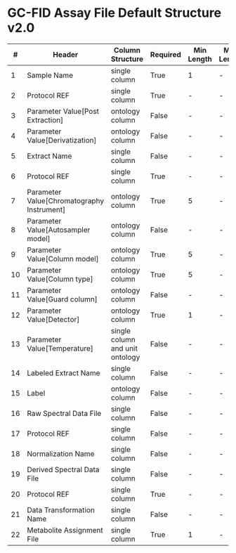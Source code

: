 # GC-FID Assay File Default Structure v2.0

| # |Header  | Column Structure  | Required | Min Length | Max Length | Description | Examples | Controlled Terms| Default Value  |
|---|--------|-------------------|----------|------------|------------|-------------|----------|-----------------|----------------|
| 1 | Sample Name | single column | True | 1 | - |  |  | [Controlled Terms](../../../docs/prioritised-control-lists/assay-control-lists/2_0/assay-file-GC-FID-2_0.md#sample-name-column) | |
| 2 | Protocol REF | single column | True | - | - |  |  | [Controlled Terms](../../../docs/prioritised-control-lists/assay-control-lists/2_0/assay-file-GC-FID-2_0.md#protocol-ref-column) | Extraction|
| 3 | Parameter Value[Post Extraction] | ontology column | False | - | - |  |  | [Controlled Terms](../../../docs/prioritised-control-lists/assay-control-lists/2_0/assay-file-GC-FID-2_0.md#parameter-valuepost-extraction-column) | |
| 4 | Parameter Value[Derivatization] | ontology column | False | - | - |  |  | [Controlled Terms](../../../docs/prioritised-control-lists/assay-control-lists/2_0/assay-file-GC-FID-2_0.md#parameter-valuederivatization-column) | |
| 5 | Extract Name | single column | False | - | - |  |  | [Controlled Terms](../../../docs/prioritised-control-lists/assay-control-lists/2_0/assay-file-GC-FID-2_0.md#extract-name-column) | |
| 6 | Protocol REF | single column | True | - | - |  |  | [Controlled Terms](../../../docs/prioritised-control-lists/assay-control-lists/2_0/assay-file-GC-FID-2_0.md#protocol-ref-column) | Chromatography|
| 7 | Parameter Value[Chromatography Instrument] | ontology column | True | 5 | - |  |  | [Controlled Terms](../../../docs/prioritised-control-lists/assay-control-lists/2_0/assay-file-GC-FID-2_0.md#parameter-valuechromatography-instrument-column) | |
| 8 | Parameter Value[Autosampler model] | ontology column | False | - | - |  |  | [Controlled Terms](../../../docs/prioritised-control-lists/assay-control-lists/2_0/assay-file-GC-FID-2_0.md#parameter-valueautosampler-model-column) | |
| 9 | Parameter Value[Column model] | ontology column | True | 5 | - |  |  | [Controlled Terms](../../../docs/prioritised-control-lists/assay-control-lists/2_0/assay-file-GC-FID-2_0.md#parameter-valuecolumn-model-column) | |
| 10 | Parameter Value[Column type] | ontology column | True | 5 | - |  |  | [Controlled Terms](../../../docs/prioritised-control-lists/assay-control-lists/2_0/assay-file-GC-FID-2_0.md#parameter-valuecolumn-type-column) | |
| 11 | Parameter Value[Guard column] | ontology column | False | - | - |  |  | [Controlled Terms](../../../docs/prioritised-control-lists/assay-control-lists/2_0/assay-file-GC-FID-2_0.md#parameter-valueguard-column-column) | |
| 12 | Parameter Value[Detector] | ontology column | True | 1 | - |  |  | [Controlled Terms](../../../docs/prioritised-control-lists/assay-control-lists/2_0/assay-file-GC-FID-2_0.md#parameter-valuedetector-column) | |
| 13 | Parameter Value[Temperature] | single column and unit ontology | False | - | - |  |  | [Controlled Terms](../../../docs/prioritised-control-lists/assay-control-lists/2_0/assay-file-GC-FID-2_0.md#parameter-valuetemperature-column) | |
| 14 | Labeled Extract Name | single column | False | - | - |  |  | [Controlled Terms](../../../docs/prioritised-control-lists/assay-control-lists/2_0/assay-file-GC-FID-2_0.md#labeled-extract-name-column) | |
| 15 | Label | ontology column | False | - | - |  |  | [Controlled Terms](../../../docs/prioritised-control-lists/assay-control-lists/2_0/assay-file-GC-FID-2_0.md#label-column) | |
| 16 | Raw Spectral Data File | single column | False | - | - |  |  | [Controlled Terms](../../../docs/prioritised-control-lists/assay-control-lists/2_0/assay-file-GC-FID-2_0.md#raw-spectral-data-file-column) | |
| 17 | Protocol REF | single column | False | - | - |  |  | [Controlled Terms](../../../docs/prioritised-control-lists/assay-control-lists/2_0/assay-file-GC-FID-2_0.md#protocol-ref-column) | Data transformation|
| 18 | Normalization Name | single column | False | - | - |  |  | [Controlled Terms](../../../docs/prioritised-control-lists/assay-control-lists/2_0/assay-file-GC-FID-2_0.md#normalization-name-column) | |
| 19 | Derived Spectral Data File | single column | False | - | - |  |  | [Controlled Terms](../../../docs/prioritised-control-lists/assay-control-lists/2_0/assay-file-GC-FID-2_0.md#derived-spectral-data-file-column) | |
| 20 | Protocol REF | single column | True | - | - |  |  | [Controlled Terms](../../../docs/prioritised-control-lists/assay-control-lists/2_0/assay-file-GC-FID-2_0.md#protocol-ref-column) | Metabolite identification|
| 21 | Data Transformation Name | single column | False | - | - |  |  | [Controlled Terms](../../../docs/prioritised-control-lists/assay-control-lists/2_0/assay-file-GC-FID-2_0.md#data-transformation-name-column) | |
| 22 | Metabolite Assignment File | single column | True | 1 | - |  |  | [Controlled Terms](../../../docs/prioritised-control-lists/assay-control-lists/2_0/assay-file-GC-FID-2_0.md#metabolite-assignment-file-column) | |
